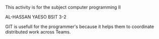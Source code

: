 This activity is for the subject computer programming II

AL-HASSAN YAESO BSIT 3-2

GIT is usefull for the programmer's because it helps them to coordinate distributed work across Teams.
